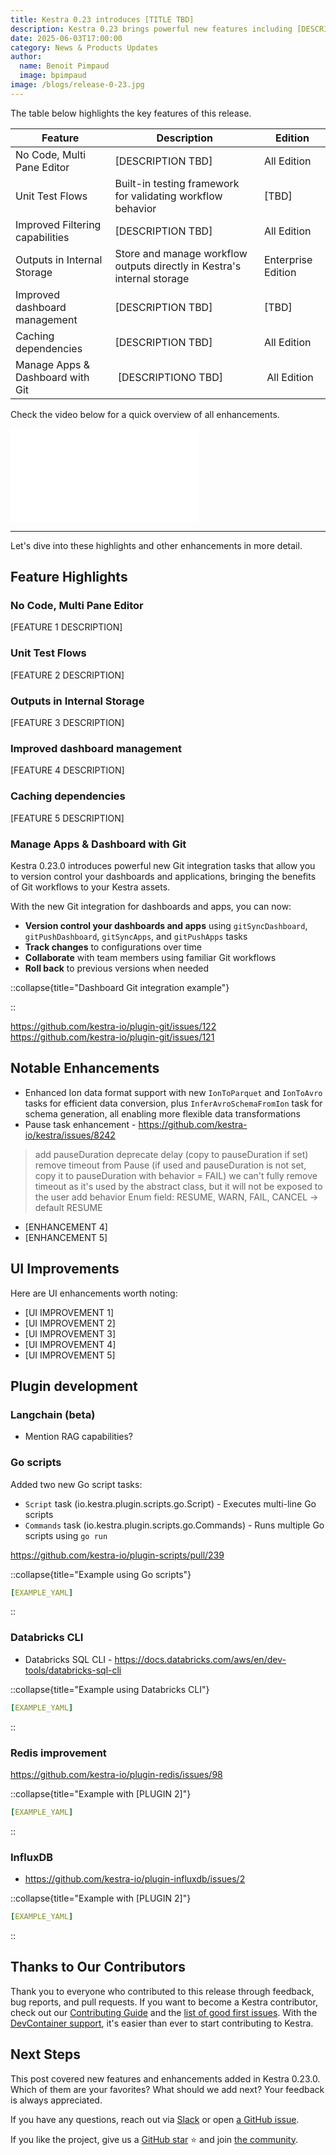 ```yaml
---
title: Kestra 0.23 introduces [TITLE TBD]
description: Kestra 0.23 brings powerful new features including [DESCRIPTION TBD]
date: 2025-06-03T17:00:00
category: News & Products Updates
author:
  name: Benoit Pimpaud
  image: bpimpaud
image: /blogs/release-0-23.jpg
---
```



The table below highlights the key features of this release.

| Feature                                   | Description                                                                | Edition |
|-------------------------------------------|----------------------------------------------------------------------------| --- |
| No Code, Multi Pane Editor       | [DESCRIPTION TBD] | All Edition |
| Unit Test Flows       | Built-in testing framework for validating workflow behavior | [TBD] |
| Improved Filtering capabilities         | [DESCRIPTION TBD] | All Edition |
| Outputs in Internal Storage      | Store and manage workflow outputs directly in Kestra's internal storage | Enterprise Edition |
| Improved dashboard management         | [DESCRIPTION TBD] | [TBD] |
| Caching dependencies    | [DESCRIPTION TBD] | All Edition |
| Manage Apps & Dashboard with Git | [DESCRIPTIONO TBD] | All Edition |

Check the video below for a quick overview of all enhancements.

<div class="video-container">
    <iframe src="[YOUTUBE_VIDEO_URL]" title="YouTube video player" frameborder="0" allow="accelerometer; autoplay; clipboard-write; encrypted-media; gyroscope; picture-in-picture; web-share" referrerpolicy="strict-origin-when-cross-origin" allowfullscreen></iframe>
</div>

---

Let's dive into these highlights and other enhancements in more detail.

## Feature Highlights

### No Code, Multi Pane Editor

[FEATURE 1 DESCRIPTION]


### Unit Test Flows

[FEATURE 2 DESCRIPTION]


### Outputs in Internal Storage

[FEATURE 3 DESCRIPTION]


### Improved dashboard management

[FEATURE 4 DESCRIPTION]


### Caching dependencies

[FEATURE 5 DESCRIPTION]


### Manage Apps & Dashboard with Git

Kestra 0.23.0 introduces powerful new Git integration tasks that allow you to version control your dashboards and applications, bringing the benefits of Git workflows to your Kestra assets.

With the new Git integration for dashboards and apps, you can now:

- **Version control your dashboards and apps** using `gitSyncDashboard`, `gitPushDashboard`, `gitSyncApps`, and `gitPushApps` tasks
- **Track changes** to configurations over time
- **Collaborate** with team members using familiar Git workflows
- **Roll back** to previous versions when needed

::collapse{title="Dashboard Git integration example"}

::

https://github.com/kestra-io/plugin-git/issues/122
https://github.com/kestra-io/plugin-git/issues/121


## Notable Enhancements

- Enhanced Ion data format support with new `IonToParquet` and `IonToAvro` tasks for efficient data conversion, plus `InferAvroSchemaFromIon` task for schema generation, all enabling more flexible data transformations
- Pause task enhancement - https://github.com/kestra-io/kestra/issues/8242

> add pauseDuration
> deprecate delay (copy to pauseDuration if set)
> remove timeout from Pause (if used and pauseDuration is not set, copy it to pauseDuration with behavior = FAIL)
> we can't fully remove timeout as it's used by the abstract class, but it will not be exposed to the user
> add behavior Enum field: RESUME, WARN, FAIL, CANCEL → default RESUME

- [ENHANCEMENT 4]
- [ENHANCEMENT 5]

## UI Improvements

Here are UI enhancements worth noting:
- [UI IMPROVEMENT 1]
- [UI IMPROVEMENT 2]
- [UI IMPROVEMENT 3]
- [UI IMPROVEMENT 4]
- [UI IMPROVEMENT 5]

## Plugin development

### Langchain (beta)

- Mention RAG capabilities?


### Go scripts

Added two new Go script tasks:

- `Script` task (io.kestra.plugin.scripts.go.Script) - Executes multi-line Go scripts
- `Commands` task (io.kestra.plugin.scripts.go.Commands) - Runs multiple Go scripts using `go run`

https://github.com/kestra-io/plugin-scripts/pull/239

::collapse{title="Example using Go scripts"}
```yaml
[EXAMPLE_YAML]
```
::

### Databricks CLI


- Databricks SQL CLI - https://docs.databricks.com/aws/en/dev-tools/databricks-sql-cli

::collapse{title="Example using Databricks CLI"}
```yaml
[EXAMPLE_YAML]
```
::

### Redis improvement

https://github.com/kestra-io/plugin-redis/issues/98

::collapse{title="Example with [PLUGIN 2]"}
```yaml
[EXAMPLE_YAML]
```
::

### InfluxDB

- https://github.com/kestra-io/plugin-influxdb/issues/2

::collapse{title="Example with [PLUGIN 2]"}
```yaml
[EXAMPLE_YAML]
```
::

## Thanks to Our Contributors

Thank you to everyone who contributed to this release through feedback, bug reports, and pull requests. If you want to become a Kestra contributor, check out our [Contributing Guide](https://kestra.io/docs/getting-started/contributing) and the [list of good first issues](https://github.com/search?q=org%3Akestra-io+label%3A%22good+first+issue%22+is%3Aopen&type=issues&utm_source=GitHub&utm_medium=github&utm_content=Good+First+Issues). With the [DevContainer support](docs/01.getting-started/03.contributing.md), it's easier than ever to start contributing to Kestra.

## Next Steps

This post covered new features and enhancements added in Kestra 0.23.0. Which of them are your favorites? What should we add next? Your feedback is always appreciated.

If you have any questions, reach out via [Slack](https://kestra.io/slack) or open [a GitHub issue](https://github.com/kestra-io/kestra).

If you like the project, give us a [GitHub star](https://github.com/kestra-io/kestra) ⭐️ and join [the community](https://kestra.io/slack). 